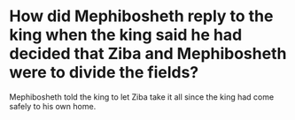 # How did Mephibosheth reply to the king when the king said he had decided that Ziba and Mephibosheth were to divide the fields?

Mephibosheth told the king to let Ziba take it all since the king had come safely to his own home.
